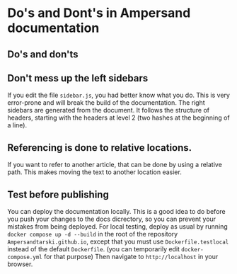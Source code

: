 # Do's and Dont's in Ampersand documentation

## Do's and don'ts

## Don't mess up the left sidebars
If you edit the file `sidebar.js`, you had better know what you do. This is very error-prone and will break the build of the documentation.
The right sidebars are generated from the document. It follows the structure of headers, starting with the headers at level 2 (two hashes at the beginning of a line).

## Referencing is done to relative locations.

If you want to refer to another article, that can be done by using a relative path. This makes moving the text to another location easier.

## Test before publishing
You can deploy the documentation locally. This is a good idea to do before you push your changes to the docs dicrectory, so you can prevent your mistakes from being deployed. For local testing, deploy as usual by running `docker compose up -d --build` in the root of the repository `Ampersandtarski.github.io`, except that you must use `Dockerfile.testlocal` instead of the default `Dockerfile`. (you can temporarily edit `docker-compose.yml` for that purpose) Then navigate to `http://localhost` in your browser.
